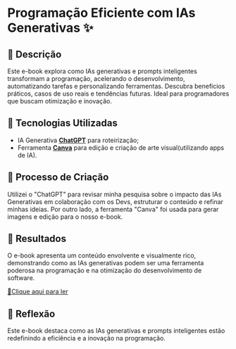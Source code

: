 # Programação Eficiente com IAs Generativas ✨

## 📒 Descrição
Este e-book explora como IAs generativas e prompts inteligentes transformam a programação, acelerando o desenvolvimento, automatizando tarefas e personalizando ferramentas. Descubra benefícios práticos, casos de uso reais e tendências futuras. Ideal para programadores que buscam otimização e inovação.

## 🤖 Tecnologias Utilizadas
- IA Generativa **[ChatGPT](https://chat.openai.com)** para roteirização;
- Ferramenta **[Canva](https://www.canva.com/)** para edição e criação de arte visual(utilizando apps de IA).

## 🧐 Processo de Criação
Utilizei o "ChatGPT" para revisar minha pesquisa sobre o impacto das IAs Generativas em colaboração com os Devs, estruturar o conteúdo e refinar minhas ideias. Por outro lado, a ferramenta "Canva" foi usada para gerar imagens e edição para o nosso e-book.

## 🚀 Resultados
O e-book apresenta um conteúdo envolvente e visualmente rico, demonstrando como as IAs generativas podem ser uma ferramenta poderosa na programação e na otimização do desenvolvimento de software.

<a href="https://github.com/Mctks2/lab-natty-or-not/blob/main/output/ebook%20-%20IA.pdf" title="View PDF now"> 📕Clique aqui para ler</a>

## 💭 Reflexão
Este e-book destaca como as IAs generativas e prompts inteligentes estão redefinindo a eficiência e a inovação na programação.
